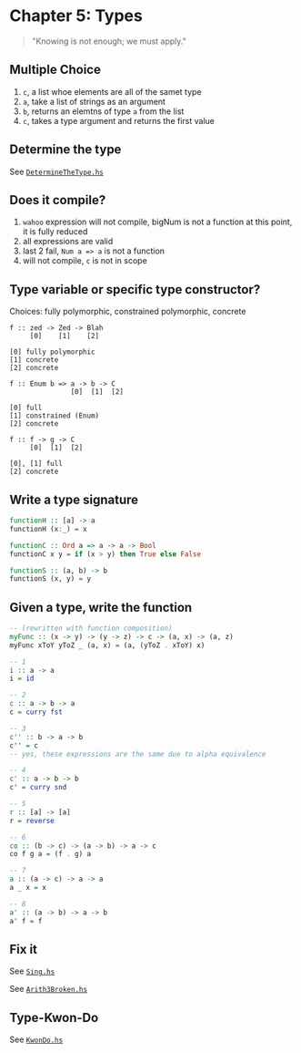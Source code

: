 Chapter 5: Types
=========

> "Knowing is not enough; we must apply."

## Multiple Choice

1. `c`, a list whoe elements are all of the samet type
2. `a`, take a list of strings as an argument
3. `b`, returns an elemtns of type `a` from the list
4. `c`, takes a type argument and returns the first value

## Determine the type

See [`DetermineTheType.hs`](DetermineTheType.hs)

## Does it compile?

1. `wahoo` expression will not compile, bigNum is not a function at this point, it is fully reduced
2. all expressions are valid
3. last 2 fail, `Num a => a` is not a function
4. will not compile, `c` is not in scope

## Type variable or specific type constructor?

Choices: fully polymorphic, constrained polymorphic, concrete

```
f :: zed -> Zed -> Blah
     [0]    [1]    [2]

[0] fully polymorphic
[1] concrete
[2] concrete
```

```
f :: Enum b => a -> b -> C
               [0]  [1]  [2]

[0] full
[1] constrained (Enum)
[2] concrete
```

```
f :: f -> g -> C
     [0]  [1]  [2]

[0], [1] full
[2] concrete
```

## Write a type signature

```haskell
functionH :: [a] -> a
functionH (x:_) = x
```

```haskell
functionC :: Ord a => a -> a -> Bool
functionC x y = if (x > y) then True else False
```

```haskell
functionS :: (a, b) -> b
functionS (x, y) = y
```

## Given a type, write the function

```haskell
-- (rewritten with function composition)
myFunc :: (x -> y) -> (y -> z) -> c -> (a, x) -> (a, z)
myFunc xToY yToZ _ (a, x) = (a, (yToZ . xToY) x)
```

```haskell
-- 1
i :: a -> a
i = id
```

```haskell
-- 2
c :: a -> b -> a
c = curry fst
```

```haskell
-- 3
c'' :: b -> a -> b
c'' = c
-- yes, these expressions are the same due to alpha equivalence
```

```haskell
-- 4
c' :: a -> b -> b
c' = curry snd
```

```haskell
-- 5
r :: [a] -> [a]
r = reverse
```

```haskell
-- 6
co :: (b -> c) -> (a -> b) -> a -> c
co f g a = (f . g) a
```

```haskell
-- 7
a :: (a -> c) -> a -> a
a _ x = x
```

```haskell
-- 8
a' :: (a -> b) -> a -> b
a' f = f
```

## Fix it

See [`Sing.hs`](Sing.hs)

See [`Arith3Broken.hs`](Arith3Broken.hs)

## Type-Kwon-Do

See [`KwonDo.hs`](KwonDo.hs)
